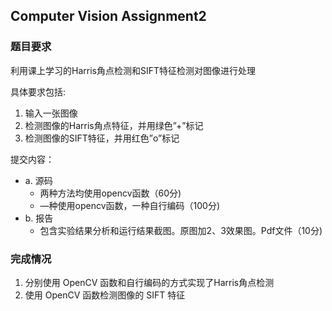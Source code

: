 ## Computer Vision Assignment2

### 题目要求

利用课上学习的Harris角点检测和SIFT特征检测对图像进行处理

具体要求包括:

1. 输入一张图像
2. 检测图像的Harris角点特征，并用绿色”+”标记
3. 检测图像的SIFT特征，并用红色”o”标记

提交内容：

+ a. 源码
  + 两种方法均使用opencv函数（60分)
  + —种使用opencv函数，一种自行编码（100分)
+ b. 报告
  + 包含实验结果分析和运行结果截图。原图加2、3效果图。Pdf文件（10分)

### 完成情况

1. 分别使用 OpenCV 函数和自行编码的方式实现了Harris角点检测
2. 使用 OpenCV 函数检测图像的 SIFT 特征
